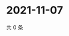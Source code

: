 # 2021-11-07

共 0 条

<!-- BEGIN WEIBO -->
<!-- 最后更新时间 Sun Nov 07 2021 22:10:18 GMT+0800 (China Standard Time) -->

<!-- END WEIBO -->
